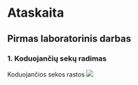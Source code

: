 # Ataskaita
## Pirmas laboratorinis darbas

### 1. Koduojančių sekų radimas

Koduojančios sekos rastos <img src="https://render.githubusercontent.com/render/math?math=\sqrt(\sum(x_i%20-%20y_i)^2)"/>
